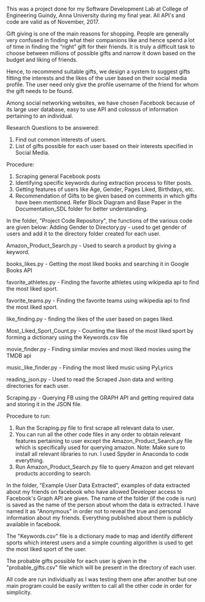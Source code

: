 This was a project done for my Software Development Lab at College of Engineering Guindy, Anna University during my final year. All API's and code are valid as of November, 2017.

Gift giving is one of the main reasons for shopping. People are generally very confused in finding what their companions like and hence spend a lot of time in finding the “right” gift for their friends. It is truly a difficult task to choose between millions of possible gifts and narrow it down based on the budget and liking of friends. 

Hence, to recommend suitable gifts, we design a system to suggest gifts fitting the interests and the likes of the user based on their social media profile. The user need only give the profile username of the friend for whom the gift needs to be found.

Among social networking websites, we have chosen Facebook because of its large user database, easy to use API and colossus of information pertaining to an individual.

Research Questions to be answered:
1. Find out common interests of users.
2. List of gifts possible for each user based on their interests specified in Social Media.

Procedure:
1. Scraping general Facebook posts
2. Identifying specific keywords during extraction process to filter posts.
3. Getting features of users like Age, Gender, Pages Liked, Birthdays, etc.
4. Recommendation of Gifts to be given based on comments in which gifts have been mentioned.
Refer Block Diagram and Base Paper in the Documentation_SDL folder for better understanding.


In the folder, "Project Code Repository", the functions of the various code are given below:
Adding Gender to Directory.py - used to get gender of users and add it to the directory folder created for each user.

Amazon_Product_Search.py - Used to search a product by giving a keyword.

books_likes.py - Getting the most liked books and searching it in Google Books API

favorite_athletes.py - Finding the favorite athletes using wikipedia api to find the most liked sport.

favorite_teams.py - Finding the favorite teams using wikipedia api to find the most liked sport.

like_finding.py - finding the likes of the user based on pages liked.

Most_Liked_Sport_Count.py - Counting the likes of the most liked sport by forming a dictionary using the Keywords.csv file

movie_finder.py - Finding similar movies and most liked movies using the TMDB api

music_like_finder.py - Finding the most liked music using PyLyrics

reading_json.py - Used to read the Scraped Json data and writing directories for each user.

Scraping.py - Querying FB using the GRAPH API and getting required data and storing it in the JSON file.

Procedure to run:
1. Run the Scraping.py file to first scrape all relevant data to user.
2. You can run all the other code files in any order to obtain relevant features pertaining to user except the Amazon_Product_Search.py file which is specifically used for querying amazon.
Note: Make sure to install all relevant libraries to run. I used Spyder in Anaconda to code everything.
3. Run Amazon_Product_Search.py file to query Amazon and get relevant products according to search.

In the folder, "Example User Data Extracted", examples of data extracted about my friends on facebook who have allowed Developer access to Facebook's Graph API are given. The name of the folder (if the code is run) is saved as the name of the person about whom the data is extracted. I have named it as "Anonymous" in order not to reveal the true and personal information about my friends. Everything published about them is publicly available in facebook. 

The "Keywords.csv" file is a dictionary made to map and identify different sports which interest users and a simple counting algorithm is used to get the most liked sport of the user.

The probable gifts possible for each user is given in the "probable_gifts.csv" file which will be present in the directory of each user.

All code are run individually as I was testing them one after another but one main program could be easily written to call all the other code in order for simplicity.
